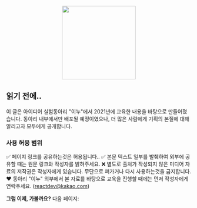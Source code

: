 <p align="center"><img src="https://i.imgur.com/wUFdbUb.png" width="200px"></p>

## 읽기 전에..
이 글은 아이디어 실험동아리 "이누"에서 2021년에 교육한 내용을 바탕으로 만들어졌습니다. 동아리 내부에서만 배포될 예정이였으나, 더 많은 사람에게 기획의 본질에 대해 알리고자 모두에게 공개합니다.

### 사용 허용 범위
✅ 페이지 링크를 공유하는것은 허용됩니다..
✅ 본문 텍스트 일부를 발췌하여 외부에 공유할 때는 원문 링크와 작성자를 밝혀주세요.
❌ 별도로 출처가 작성되지 않은 미디어 자료의 저작권은 작성자에게 있습니다. 무단으로 퍼가거나 다시 사용하는것을 금지합니다.
❤️ 동아리 "이누" 외부에서 본 자료를 바탕으로 교육을 진행할 때에는 먼저 작성자에게 연락주세요. (reactdev@kakao.com)


**그럼 이제, 가볼까요?**
다음 페이지: 
<!--stackedit_data:
eyJoaXN0b3J5IjpbLTEyNzU0MjYyMTAsMTY0MzE1MzkyOV19
-->